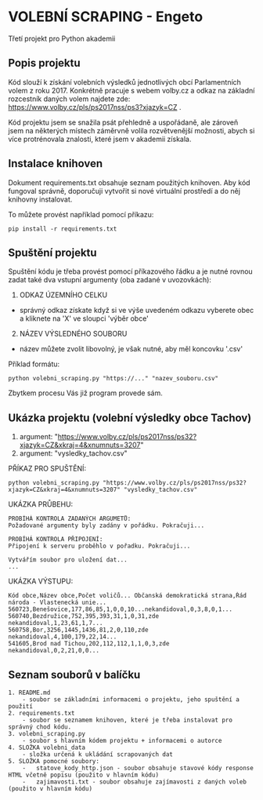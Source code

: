 
# VOLEBNÍ SCRAPING - Engeto

Třetí projekt pro Python akademii




## Popis projektu
Kód slouží k získání volebních výsledků jednotlivých obcí Parlamentních volem z roku 2017. Konkrétně pracuje s webem volby.cz a odkaz na základní rozcestník daných volem najdete zde: https://www.volby.cz/pls/ps2017nss/ps3?xjazyk=CZ .

Kód projektu jsem se snažila psát přehledně a uspořádaně, ale zároveň jsem na některých místech záměrvně volila rozvětvenější možnosti, abych si více protrénovala znalosti, které jsem v akademii získala.
## Instalace knihoven
Dokument requirements.txt obsahuje seznam použitých knihoven. Aby kód fungoval správně, doporučuji vytvořit si nové virtuální prostředí a do něj knihovny instalovat. 

To můžete provést například pomocí příkazu:

    pip install -r requirements.txt
## Spuštění projektu

Spuštění kódu je třeba provést pomocí příkazového řádku a je nutné rovnou zadat také dva vstupní argumenty (oba zadané v uvozovkách):
    
1. ODKAZ ÚZEMNÍHO CELKU
- správný odkaz získate když si ve výše uvedeném odkazu vyberete obec a kliknete na 'X' ve sloupci 'výběr obce'
 2. NÁZEV VÝSLEDNÉHO SOUBORU
- název můžete zvolit libovolný, je však nutné, aby měl koncovku '.csv'

Příklad formátu:

    python volebni_scraping.py "https://..." "nazev_souboru.csv"

Zbytkem procesu Vás již program provede sám.
## Ukázka projektu (volební výsledky obce Tachov)

1. argument: "https://www.volby.cz/pls/ps2017nss/ps32?xjazyk=CZ&xkraj=4&xnumnuts=3207"
2. argument: "vysledky_tachov.csv"


PŘÍKAZ PRO SPUŠTĚNÍ:

    python volebni_scraping.py "https://www.volby.cz/pls/ps2017nss/ps32?xjazyk=CZ&xkraj=4&xnumnuts=3207" "vysledky_tachov.csv"

UKÁZKA PRŮBEHU:

    PROBÍHÁ KONTROLA ZADANÝCH ARGUMETŮ:
    Požadované argumenty byly zadány v pořádku. Pokračuji...

    PROBÍHÁ KONTROLA PŘIPOJENÍ:
    Připojení k serveru proběhlo v pořadku. Pokračuji...

    Vytvářím soubor pro uložení dat...
    ...

UKÁZKA VÝSTUPU:

    Kód obce,Název obce,Počet voličů... Občanská demokratická strana,Řád národa - Vlastenecká unie...
    560723,Benešovice,177,86,85,1,0,0,10...nekandidoval,0,3,8,0,1... 
    560740,Bezdružice,752,395,393,31,1,0,31,zde nekandidoval,1,23,61,1,7... 
    560758,Bor,3256,1445,1436,81,2,0,110,zde nekandidoval,4,100,179,22,14... 
    541605,Brod nad Tichou,202,112,112,1,1,0,3,zde nekandidoval,0,2,21,0,0... 

## Seznam souborů v balíčku
    1. README.md
        - soubor se základními informacemi o projektu, jeho spuštění a použití
    2. requirements.txt
        - soubor se seznamem knihoven, které je třeba instalovat pro správný chod kódu.
    3. volebni_scraping.py
        - soubor s hlavním kódem projektu + informacemi o autorce
    4. SLOŽKA volebni_data
        - složka určená k ukládání scrapovaných dat
    5. SLOŽKA pomocné soubory:
        -   statove_kody_http.json - soubor obsahuje stavové kódy response HTML včetně popisu (použito v hlavním kódu)
        -   zajimavosti.txt - soubor obsahuje zajímavosti z daných voleb (použito v hlavním kódu)
